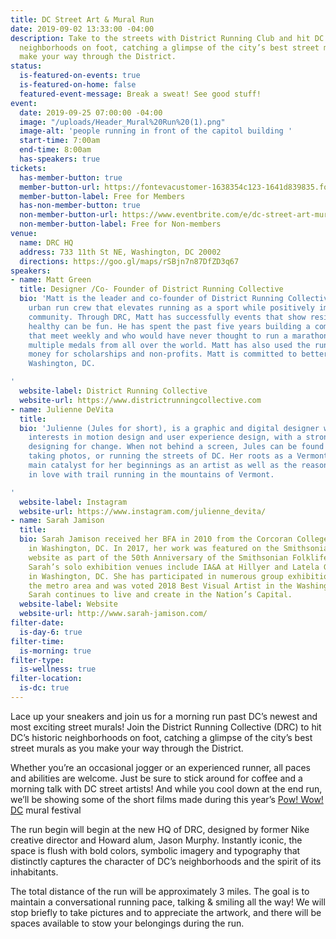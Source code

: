 ```yaml
---
title: DC Street Art & Mural Run
date: 2019-09-02 13:33:00 -04:00
description: Take to the streets with District Running Club and hit DC’s historic
  neighborhoods on foot, catching a glimpse of the city’s best street murals as you
  make your way through the District.
status:
  is-featured-on-events: true
  is-featured-on-home: false
  featured-event-message: Break a sweat! See good stuff!
event:
  date: 2019-09-25 07:00:00 -04:00
  image: "/uploads/Header_Mural%20Run%20(1).png"
  image-alt: 'people running in front of the capitol building '
  start-time: 7:00am
  end-time: 8:00am
  has-speakers: true
tickets:
  has-member-button: true
  member-button-url: https://fontevacustomer-1638354c123-1641d839835.force.com/services/oauth2/authorize?client_id=3MVG9nthuDc9owbcOq7_07W.HriOQQPWTbMkrpOla.ajDQlTHf4_uby_mhwylcX.mJBU2O2SppTiZMS0J_HJd&response_type=code&redirect_uri=https://ikit.aiga.org/ikit_national_util/ikit-national-util-sso-redirect/&state=https%3A%2F%2Fdc.aiga.org%2Fevent%2Fdc-street-art-mural-run%2F%3Fredirect_source%3Deventbrite_register
  member-button-label: Free for Members
  has-non-member-button: true
  non-member-button-url: https://www.eventbrite.com/e/dc-street-art-mural-run-tickets-71302651149
  non-member-button-label: Free for Non-members
venue:
  name: DRC HQ
  address: 733 11th St NE, Washington, DC 20002
  directions: https://goo.gl/maps/rSBjn7n87DfZD3q67
speakers:
- name: Matt Green
  title: Designer /Co- Founder of District Running Collective
  bio: 'Matt is the leader and co-founder of District Running Collective (DRC), an
    urban run crew that elevates running as a sport while positively impacting the
    community. Through DRC, Matt has successfully events that show residents that
    healthy can be fun. He has spent the past five years building a community of runners
    that meet weekly and who would have never thought to run a marathon and now have
    multiple medals from all over the world. Matt has also used the run group to raise
    money for scholarships and non-profits. Matt is committed to bettering all of
    Washington, DC.

'
  website-label: District Running Collective
  website-url: https://www.districtrunningcollective.com
- name: Julienne DeVita
  title: 
  bio: 'Julienne (Jules for short), is a graphic and digital designer with special
    interests in motion design and user experience design, with a strong belief in
    designing for change. When not behind a screen, Jules can be found making art,
    taking photos, or running the streets of DC. Her roots as a Vermonter were the
    main catalyst for her beginnings as an artist as well as the reason why she fell
    in love with trail running in the mountains of Vermont.

'
  website-label: Instagram
  website-url: https://www.instagram.com/julienne_devita/
- name: Sarah Jamison
  title: 
  bio: Sarah Jamison received her BFA in 2010 from the Corcoran College of Art + Design
    in Washington, DC. In 2017, her work was featured on the Smithsonian’s Folklife
    website as part of the 50th Anniversary of the Smithsonian Folklife Festival.
    Sarah’s solo exhibition venues include IA&A at Hillyer and Latela Gallery, both
    in Washington, DC. She has participated in numerous group exhibitions in and outside
    the metro area and was voted 2018 Best Visual Artist in the Washington City Paper.
    Sarah continues to live and create in the Nation’s Capital.
  website-label: Website
  website-url: http://www.sarah-jamison.com/
filter-date:
  is-day-6: true
filter-time:
  is-morning: true
filter-type:
  is-wellness: true
filter-location:
  is-dc: true
---
```


Lace up your sneakers and join us for a morning run past DC’s newest and most exciting street murals! Join the District Running Collective (DRC) to hit DC’s historic neighborhoods on foot, catching a glimpse of the city’s best street murals as you make your way through the District.

Whether you’re an occasional jogger or an experienced runner, all paces and abilities are welcome. Just be sure to stick around for coffee and a morning talk with DC street artists! And while you cool down at the end run, we’ll be showing some of the short films made during this year’s [Pow! Wow! DC](https://www.powwowdc.com/) mural festival 

The run begin will begin at the new HQ of DRC, designed by former Nike creative director and Howard alum, Jason Murphy. Instantly iconic, the space is flush with bold colors, symbolic imagery and typography that distinctly captures the character of DC’s neighborhoods and the spirit of its inhabitants.

The total distance of the run will be approximately 3 miles. The goal is to maintain a  conversational running pace, talking & smiling all the way! We will stop briefly to take pictures and to appreciate the artwork, and there will be spaces available to stow your belongings during the run.